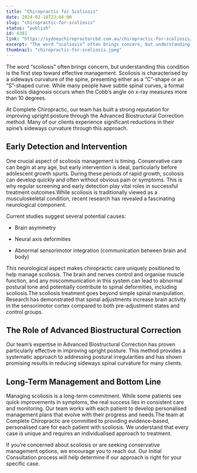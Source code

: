 ```yaml
---
title: "Chiropractic for Scoliosis"
date: 2024-02-19T23:04:00
slug: "chiropractic-for-scoliosis"
status: "publish"
id: 6381
link: "https://sydneychiropractorcbd.com.au/chiropractic-for-scoliosis/"
excerpt: "The word “scoliosis” often brings concern, but understanding this condition is the first step toward effective management. Scoliosis is characterised by a sideways curvature of the spine, presenting either as a “C”-shape or an “S”-shaped curve. While many people have subtle spinal curves, a formal scoliosis diagnosis occurs when the Cobb’s angle on x-ray measures […]"
thumbnail: "chiropractic-for-scoliosis.jpeg"
---
```


The word “scoliosis” often brings concern, but understanding this condition is the first step toward effective management. Scoliosis is characterised by a sideways curvature of the spine, presenting either as a “C”-shape or an “S”-shaped curve. While many people have subtle spinal curves, a formal scoliosis diagnosis occurs when the Cobb’s angle on x-ray measures more than 10 degrees.

At Complete Chiropractic, our team has built a strong reputation for improving upright posture through the Advanced Biostructural Correction method. Many of our clients experience significant reductions in their spine’s sideways curvature through this approach.

## Early Detection and Intervention
One crucial aspect of scoliosis management is timing. Conservative care can begin at any age, but early intervention is ideal, particularly before adolescent growth spurts. During these periods of rapid growth, scoliosis can develop quickly and often without obvious pain or symptoms. This is why regular screening and early detection play vital roles in successful treatment outcomes.While scoliosis is traditionally viewed as a musculoskeletal condition, recent research has revealed a fascinating neurological component.

Current studies suggest several potential causes:

- Brain asymmetry

- Neural axis deformities

- Abnormal sensorimotor integration (communication between brain and body)

This neurological aspect makes chiropractic care uniquely positioned to help manage scoliosis. The brain and nerves control and organise muscle function, and any miscommunication in this system can lead to abnormal postural tone and potentially contribute to spinal deformities, including scoliosis.The scoliosis treatment goes beyond simple spinal manipulation. Research has demonstrated that spinal adjustments increase brain activity in the sensorimotor cortex compared to both pre-adjustment states and control groups.

## The Role of Advanced Biostructural Correction
Our team’s expertise in Advanced Biostructural Correction has proven particularly effective in improving upright posture. This method provides a systematic approach to addressing postural irregularities and has shown promising results in reducing sideways spinal curvature for many clients.

## Long-Term Management and Bottom Line
Managing scoliosis is a long-term commitment. While some patients see quick improvements in symptoms, the real success lies in consistent care and monitoring. Our team works with each patient to develop personalised management plans that evolve with their progress and needs.The team at Complete Chiropractic are committed to providing evidence-based, personalised care for each patient with scoliosis. We understand that every case is unique and requires an individualised approach to treatment.

If you’re concerned about scoliosis or are seeking conservative management options, we encourage you to reach out. Our Initial Consultation process will help determine if our approach is right for your specific case.
